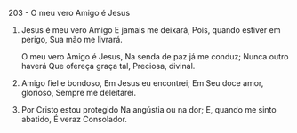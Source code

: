 203 - O meu vero Amigo é Jesus

1. Jesus é meu vero Amigo
   E jamais me deixará,
   Pois, quando estiver em perigo,
   Sua mão me livrará.

   O meu vero Amigo é Jesus,
   Na senda de paz já me conduz;
   Nunca outro haverá
   Que ofereça graça tal,
   Preciosa, divinal.

2. Amigo fiel e bondoso,
   Em Jesus eu encontrei;
   Em Seu doce amor, glorioso,
   Sempre me deleitarei.

3. Por Cristo estou protegido
   Na angústia ou na dor;
   E, quando me sinto abatido,
   É veraz Consolador.
